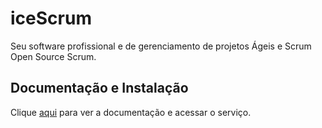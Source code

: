 # iceScrum

Seu software profissional e de gerenciamento de projetos Ágeis e Scrum Open Source Scrum.

## Documentação e Instalação

Clique [aqui](https://www.icescrum.com) para ver a documentação e acessar o serviço.
